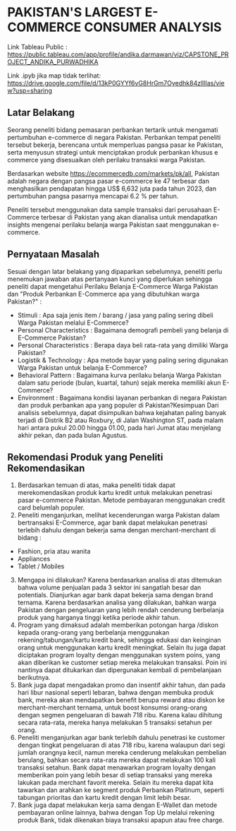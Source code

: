 # PAKISTAN'S LARGEST E-COMMERCE CONSUMER ANALYSIS

Link Tableau Public : https://public.tableau.com/app/profile/andika.darmawan/viz/CAPSTONE_PROJECT_ANDIKA_PURWADHIKA

Link .ipyb jika map tidak terlihat: https://drive.google.com/file/d/13kP0GYYf6vG8HrGm7Oyedhk84zllIlas/view?usp=sharing

## Latar Belakang
Seorang peneliti bidang pemasaran perbankan tertarik untuk mengamati pertumbuhan e-commerce di negara Pakistan. Perbankan tempat peneliti tersebut bekerja, berencana untuk memperluas pangsa pasar ke Pakistan, serta menyusun strategi untuk menciptakan produk perbankan khusus e commerce yang disesuaikan oleh perilaku transaksi warga Pakistan.

Berdasarkan website https://ecommercedb.com/markets/pk/all, Pakistan adalah negara dengan pangsa pasar e-commerce ke 47 terbesar dan menghasilkan pendapatan hingga US$ 6,632 juta pada tahun 2023, dan pertumbuhan pangsa pasarnya mencapai 6.2 % per tahun.

Peneliti tersebut menggunakan data sample transaksi dari perusahaan E-Commerce terbesar di Pakistan yang akan dianalisa untuk mendapatkan insights mengenai perilaku belanja warga Pakistan saat menggunakan e-commerce.

## Pernyataan Masalah
Sesuai dengan latar belakang yang dipaparkan sebelumnya, peneliti perlu menemukan jawaban atas pertanyaan kunci yang diperlukan sehingga peneliti dapat mengetahui Perilaku Belanja E-Commerce Warga Pakistan dan "Produk Perbankan E-Commerce apa yang dibutuhkan warga Pakistan?" :

* Stimuli : Apa saja jenis item / barang / jasa yang paling sering dibeli Warga Pakistan melalui E-Commerce?
* Personal Characteristics : Bagaimana demografi pembeli yang belanja di E-Commerce Pakistan?
* Personal Characteristics : Berapa daya beli rata-rata yang dimiliki Warga Pakistan?
* Logistik & Technology : Apa metode bayar yang paling sering digunakan Warga Pakistan untuk belanja E-Commerce?
* Behavioral Pattern : Bagaimana kurva perilaku belanja Warga Pakistan dalam satu periode (bulan, kuartal, tahun) sejak mereka memiliki akun E-Commerce?
* Environment : Bagaimana kondisi layanan perbankan di negara Pakistan dan produk perbankan apa yang populer di Pakistan?Kesimpuan
Dari analisis sebelumnya, dapat disimpulkan bahwa kejahatan paling banyak terjadi di Distrik B2 atau Roxbury, di Jalan Washington ST, pada malam hari antara pukul 20.00 hingga 01.00, pada hari Jumat atau menjelang akhir pekan, dan pada bulan Agustus.

## Rekomendasi Produk yang Peneliti Rekomendasikan
1. Berdasarkan temuan di atas, maka peneliti tidak dapat merekomendasikan produk kartu kredit untuk melakukan penetrasi pasar e-commerce Pakistan. Metode pembayaran menggunakan credit card belumlah populer.
2. Peneliti menganjurkan, melihat kecenderungan warga Pakistan dalam bertransaksi E-Commerce, agar bank dapat melakukan penetrasi terlebih dahulu dengan bekerja sama dengan merchant-merchant di bidang :
  * Fashion, pria atau wanita
  * Appliances
  * Tablet / Mobiles
3. Mengapa ini dilakukan? Karena berdasarkan analisa di atas ditemukan bahwa volume penjualan pada 3 sektor ini sangatlah besar dan potentials. Dianjurkan agar bank dapat bekerja sama dengan brand ternama. Karena berdasarkan analisa yang dilakukan, bahkan warga Pakistan dengan pengeluaran yang lebih rendah cenderung berbelanja produk yang harganya tinggi ketika periode akhir tahun.
4. Program yang dimaksud adalah memberikan potongan harga /diskon kepada orang-orang yang berbelanja menggunakan rekening/tabungan/kartu kredit bank, sehingga edukasi dan keinginan orang untuk menggunakan kartu kredit meningkat. Selain itu juga dapat diciptakan program loyalty dengan menggunakan system poins, yang akan diberikan ke customer setiap mereka melakukan transaksi. Poin ini nantinya dapat ditukarkan dan dipergunakan kembali di pembelanjaan berikutnya.
5. Bank juga dapat mengadakan promo dan insentif akhir tahun, dan pada hari libur nasional seperti lebaran, bahwa dengan membuka produk bank, mereka akan mendapatkan benefit berupa reward atau diskon ke merchant-merchant ternama, untuk boost konsumsi orang-orang dengan segmen pengeluaran di bawah 718 ribu. Karena kalau dihitung secara rata-rata, mereka hanya melakukan 5 transaksi setahun per orang.
6. Peneliti menganjurkan agar bank terlebih dahulu penetrasi ke customer dengan tingkat pengeluaran di atas 718 ribu, karena walaupun dari segi jumlah orangnya kecil, namun mereka cenderung melakukan pembelian berulang, bahkan secara rata-rata mereka dapat melakukan 100 kali transaksi setahun. Bank dapat menawarkan program loyalty dengan memberikan poin yang lebih besar di setiap transaksi yang mereka lakukan pada merchant favorit mereka. Selain itu mereka dapat kita tawarkan dan arahkan ke segment produk Perbankan Platinum, seperti tabungan prioritas dan kartu kredit dengan limit lebih besar.
7. Bank juga dapat melakukan kerja sama dengan E-Wallet dan metode pembayaran online lainnya, bahwa dengan Top Up melalui rekening produk Bank, tidak dikenakan biaya transaksi apapun atau free charge.
